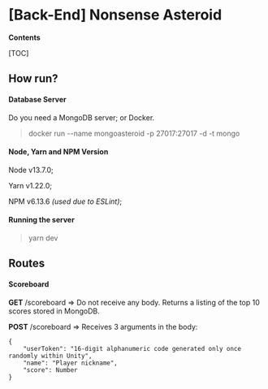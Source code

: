 # [Back-End] Nonsense Asteroid

**Contents**

[TOC]

## How run?
#### Database Server
Do you need a MongoDB server; or Docker.

> docker run --name mongoasteroid -p 27017:27017 -d -t mongo

#### Node, Yarn and NPM Version

Node v13.7.0;

Yarn v1.22.0;

NPM v6.13.6 *(used due to ESLint)*;

#### Running the server
> yarn dev

## Routes
#### Scoreboard

**GET** /scoreboard => Do not receive any body. Returns a listing of the top 10 scores stored in MongoDB.

**POST** /scoreboard => Receives 3 arguments in the body:

	{
		"userToken": "16-digit alphanumeric code generated only once randomly within Unity",
		"name": "Player nickname",
		"score": Number
	}

